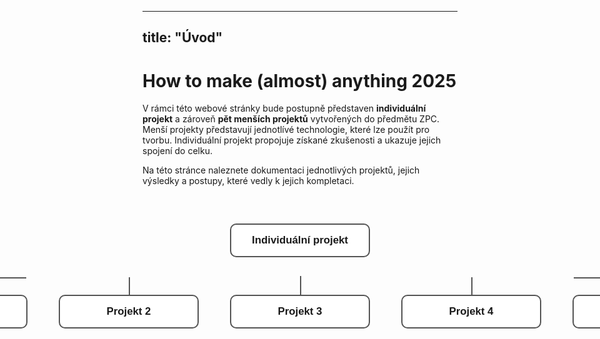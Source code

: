 
---
title: "Úvod"
---
# How to make (almost) anything 2025

V rámci této webové stránky bude postupně představen **individuální projekt** a zároveň **pět menších projektů** vytvořených do předmětu ZPC. Menší projekty představují jednotlívé technologie, které lze použít pro tvorbu. Individuální projekt propojuje získané zkušenosti a ukazuje jejich spojení do celku.

Na této stránce naleznete dokumentaci jednotlivých projektů, jejich výsledky a postupy, které vedly k jejich kompletaci. 


<style>
.tree {
  display: flex;
  flex-direction: column;
  align-items: center;
  margin: 60px 0;
  font-family: sans-serif;
}

.tree .node {
  padding: 15px 30px;
  border: 2px solid #555;
  border-radius: 10px;
  background: #ffffff;
  position: relative;
  font-size: 1.2em;
  font-weight: bold;
  min-width: 160px;
  text-align: center;
  transition: all 0.3s ease;
}

.tree .node a {
  text-decoration: none;
  color: inherit;
  display: block;
}

.tree .node:hover {
  background: #f0f0f0;
  transform: scale(1.05);
  cursor: pointer;
}

.tree .children {
  display: flex;
  justify-content: center;
  gap: 50px;
  margin-top: 60px;
  position: relative;
}

.tree .children::before {
  content: "";
  position: absolute;
  top: -30px;
  left: 50%;
  width: 2px;
  height: 30px;
  background: #555;
}

.tree .children .node::before {
  content: "";
  position: absolute;
  top: -30px;
  left: 50%;
  width: 2px;
  height: 30px;
  background: #555;
}

.tree .children .node:first-child::after,
.tree .children .node:last-child::after {
  content: "";
  position: absolute;
  top: -30px;
  width: 50%;
  height: 2px;
  background: #555;
}

.tree .children .node:first-child::after {
  left: 50%;
}

.tree .children .node:last-child::after {
  right: 50%;
}
</style>

<div class="tree">
  <div class="node">
    <a href="/projekty/individualni-projekt">Individuální projekt</a>
  </div>
  <div class="children">
    <div class="node"><a href="/projekty/projekt1">Projekt 1</a></div>
    <div class="node"><a href="/projekty/projekt2">Projekt 2</a></div>
    <div class="node"><a href="/projekty/projekt3">Projekt 3</a></div>
    <div class="node"><a href="/projekty/projekt4">Projekt 4</a></div>
    <div class="node"><a href="/projekty/projekt5">Projekt 5</a></div>
  </div>
</div>
